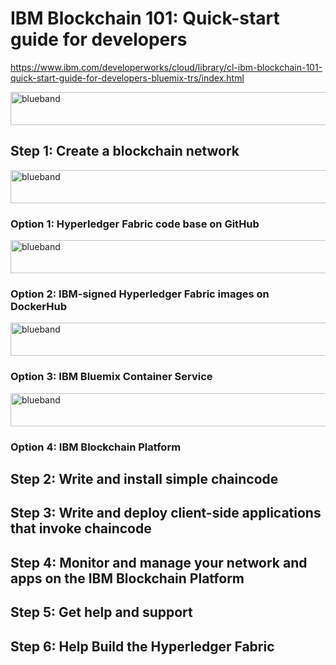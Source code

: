 # IBM Blockchain 101: Quick-start guide for developers

https://www.ibm.com/developerworks/cloud/library/cl-ibm-blockchain-101-quick-start-guide-for-developers-bluemix-trs/index.html

<img src="https://farm5.staticflickr.com/4503/37148677233_71edc5a37b_o.png" width="1041" height="53" alt="blueband">

## Step 1: Create a blockchain network

<img src="https://farm5.staticflickr.com/4503/37148677233_71edc5a37b_o.png" width="1041" height="53" alt="blueband">

### Option 1: Hyperledger Fabric code base on GitHub

<img src="https://farm5.staticflickr.com/4503/37148677233_71edc5a37b_o.png" width="1041" height="53" alt="blueband">

### Option 2: IBM-signed Hyperledger Fabric images on DockerHub

<img src="https://farm5.staticflickr.com/4503/37148677233_71edc5a37b_o.png" width="1041" height="53" alt="blueband">

### Option 3: IBM Bluemix Container Service

<img src="https://farm5.staticflickr.com/4503/37148677233_71edc5a37b_o.png" width="1041" height="53" alt="blueband">

### Option 4: IBM Blockchain Platform

## Step 2: Write and install simple chaincode

## Step 3: Write and deploy client-side applications that invoke chaincode

## Step 4: Monitor and manage your network and apps on the IBM Blockchain Platform

## Step 5: Get help and support

## Step 6: Help Build the Hyperledger Fabric

